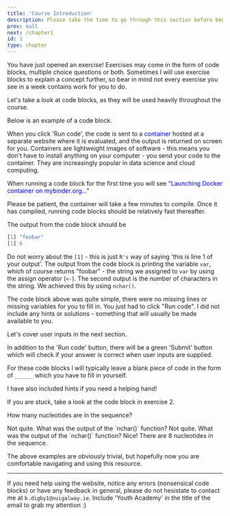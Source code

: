 ```yaml
---
title: 'Course Introduction' 
description: Please take the time to go through this section before beginning the weekly exercises.
prev: null
next: /chapter1
id: 1
type: chapter
---
```


<exercise id="1" title="Click me!">

You have just opened an exercise! Exercises may come in the form of code blocks, multiple choice questions or both. Sometimes I will use exercise blocks to explain a concept further, so bear in mind not every exercise you see in a week contains work for you to do.

Let's take a look at code blocks, as they will be used heavily throughout the course.

</exercise>

<exercise id="2" title="Code Blocks">

Below is an example of a code block.

When you click 'Run code', the code is sent to a <span style="color:blue">container</span> hosted at a separate website where it is evaluated, and the output is returned on screen for you. Containers are lightweight images of software - this means you don't have to install anything on your computer - you send your code to the container. They are increasingly popular in data science and cloud computing. 

When running a code block for the first time you will see  <span style="color:blue">"Launching Docker container on mybinder.org..."</span>

Please be patient, the container will take a few minutes to compile. Once it has compiled, running code blocks should be relatively fast thereafter.

<codeblock id="int_01">
</codeblock>

The output from the code block should be 

```R
[1] "foobar"
[1] 6
```

Do not worry about the `[1]` - this is just `R's` way of saying 'this is line 1 of your output'. The output from the code block is printing the variable `var`, which of course returns "foobar" - the string we assigned to `var` by using the assign operator (`<-`). The second output is the number of characters in the string. We achieved this by using `nchar()`. 

The code block above was quite simple, there were no missing lines or missing variables for you to fill in. You just had to click "Run code". I did not include any hints or solutions - something that will usually be made available to you.

Let's cover user inputs in the next section.

</exercise>

<exercise id ="3" title="Code Blocks & User Inputs">

In addition to the 'Run code' button, there will be a green 'Submit' button which will check if your answer is correct when user inputs are supplied.

For these code blocks I will typically leave a blank piece of code in the form of `______` which you have to fill in yourself.

I have also included hints if you need a helping hand!

<codeblock id="int_02">
If you are stuck, take a look at the code block in exercise 2.
</codeblock>

How many nucleotides are in the sequence? 

<choice>
<opt text="6">
Not quite. What was the output of the `nchar()` function?</opt>
<opt text="7">
Not quite. What was the output of the `nchar()` function?</opt>
<opt text="8" correct="true">
Nice! There are 8 nucleotides in the sequence.</opt>
</choice>

The above examples are obviously trivial, but hopefully now you are comfortable navigating and using this resource.

***

If you need help using the website, notice any errors (nonsensical code blocks) or have any feedback in general, please do not hesistate to contact me at `b.digby1@nuigalway.ie`. Include 'Youth Academy' in the title of the email to grab my attention :)

</exercise>